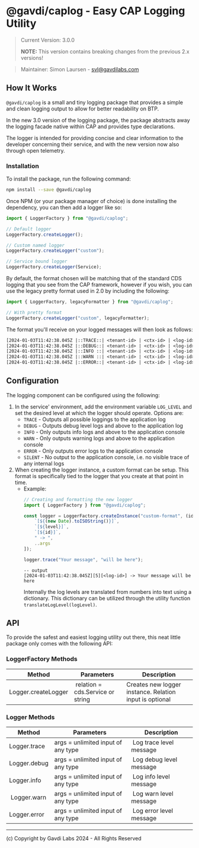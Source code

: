 # @gavdi/caplog - Easy CAP Logging Utility

> Current Version: 3.0.0
>
> **NOTE:** This version contains breaking changes from the previous 2.x versions!

> Maintainer: Simon Laursen - svl@gavdilabs.com

## How It Works

```@gavdi/caplog``` is a small and tiny logging package that provides a simple and clean logging output to allow for better readability on BTP.

In the new 3.0 version of the logging package, the package abstracts away the logging facade native within CAP and provides type declarations.

The logger is intended for providing concise and clear information to the developer concerning their service, and with the new version now also through open telemetry.

### Installation

To install the package, run the following command:

```bash
npm install --save @gavdi/caplog
```

Once NPM (or your package manager of choice) is done installing the dependency, you can then add a logger like so:

```typescript
import { LoggerFactory } from "@gavdi/caplog";

// Default logger
LoggerFactory.createLogger();

// Custom named logger
LoggerFactory.createLogger("custom");

// Service bound logger
LoggerFactory.createLogger(Service);
```

By default, the format chosen will be matching that of the standard CDS logging that you see from the CAP framework, however if you wish, you can use the legacy pretty format used in 2.0 by including the following:

```typescript
import { LoggerFactory, legacyFormatter } from "@gavdi/caplog";

// With pretty format
LoggerFactory.createLogger("custom", legacyFormatter);
```

The format you'll receive on your logged messages will then look as follows:

```txt
[2024-01-03T11:42:38.045Z |::TRACE::| <tenant-id> | <ctx-id> | <log-id> ] Your message will be here
[2024-01-03T11:42:38.045Z |::DEBUG::| <tenant-id> | <ctx-id> | <log-id> ] Your message will be here
[2024-01-03T11:42:38.045Z |::INFO ::| <tenant-id> | <ctx-id> | <log-id> ] Your message will be here
[2024-01-03T11:42:38.045Z |::WARN ::| <tenant-id> | <ctx-id> | <log-id> ] Your message will be here
[2024-01-03T11:42:38.045Z |::ERROR::| <tenant-id> | <ctx-id> | <log-id> ] Your message will be here
```

## Configuration

The logging component can be configured using the following:

1. In the service' environment, add the environment variable ```LOG_LEVEL``` and set the desired level at which the logger should operate. Options are:
    - ```TRACE``` - Outputs all possible loggings to the application log
    - ```DEBUG``` - Outputs debug level logs and above to the application log
    - ```INFO``` - Only outputs info logs and above to the application console
    - ```WARN``` - Only outputs warning logs and above to the application console
    - ```ERROR``` - Only outputs error logs to the application console
    - ```SILENT``` - No output to the application console, i.e. no visible trace of any internal logs
2. When creating the logger instance, a custom format can be setup.
   This format is specifically tied to the logger that you create at that point in time.
    - Example:
        ```typescript
        // Creating and formatting the new logger
        import { LoggerFactory } from "@gavdi/caplog";

        const logger = LoggerFactory.createInstance("custom-format", (id: string, level: number, ...args) => [
            `[${(new Date).toISOString()}]`,
            `[${level}]`,
            `[${id}]`,
            " -> ",
            ..args
        ]);

        logger.trace("Your message", "will be here");
        ```
        ```shell
        -- output
        [2024-01-03T11:42:38.045Z][5][<log-id>] -> Your message will be here
        ```
        Internally the log levels are translated from numbers  into text using a dictionary.
        This dictionary can be utilized through the utility function ```translateLogLevel(logLevel)```.

## API

To provide the safest and easiest logging utility out there, this neat little package only comes with the following API:

### LoggerFactory Methods

| Method              | Parameters             | Description                                                       |
|---------------------|----------------------- |-------------------------------------------------------------------|
| Logger.createLogger | relation = cds.Service or string | Creates new logger instance. Relation input is optional | 


### Logger Methods

| Method              | Parameters             | Description                                                       |
|---------------------|----------------------- |-------------------------------------------------------------------|
| Logger.trace | args = unlimited input of any type | Log trace level message |
| Logger.debug | args = unlimited input of any type | Log debug level message |
| Logger.info  | args = unlimited input of any type | Log info level message  | 
| Logger.warn  | args = unlimited input of any type | Log warn level message  | 
| Logger.error | args = unlimited input of any type | Log error level message  | 

----------------------------------------------------------------
(c) Copyright by Gavdi Labs 2024 - All Rights Reserved

